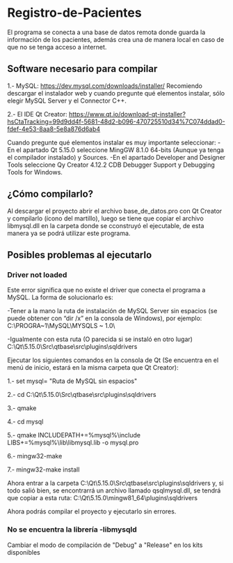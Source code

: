# Registro-de-Pacientes
El programa se conecta a una base de datos remota donde guarda la información de los pacientes, además crea una de manera local en caso de que no se tenga acceso a internet.
## Software necesario para compilar
1.- MySQL: https://dev.mysql.com/downloads/installer/ 
Recomiendo descargar el instalador web y cuando pregunte qué elementos instalar, sólo elegir MySQL Server y el Connector C++.	

2.- El IDE Qt Creator: https://www.qt.io/download-qt-installer?hsCtaTracking=99d9dd4f-5681-48d2-b096-470725510d34%7C074ddad0-fdef-4e53-8aa8-5e8a876d6ab4

Cuando pregunte qué elementos instalar es muy importante seleccionar:
	-En el apartado Qt 5.15.0 seleccione MingGW 8.1.0 64-bits (Aunque ya tenga el compilador instalado) y Sources.
	-En el apartado Developer and Designer Tools seleccione Qy Creator 4.12.2 CDB Debugger Support y Debugging Tools for Windows.

## ¿Cómo compilarlo?
Al descargar el proyecto abrir el archivo base_de_datos.pro con Qt Creator y compilarlo (ícono del martillo), luego se tiene que copiar el archivo libmysql.dll en la carpeta donde se cconstruyó el ejecutable, de esta manera ya se podrá utilizar este programa.

## Posibles problemas al ejecutarlo
### Driver not loaded
Este error significa que no existe el driver que conecta el programa a MySQL. La forma de solucionarlo es:

-Tener a la mano la ruta de instalación de MySQL Server sin espacios (se puede obtener con “dir /x” en la consola de Windows), por ejemplo: C:\PROGRA~1\MySQL\MYSQLS ~ 1.0\

-Igualmente con esta ruta (O parecida si se instaló en otro lugar) C:\Qt\5.15.0\Src\qtbase\src\plugins\sqldrivers

Ejecutar los siguientes comandos en la consola de Qt (Se encuentra en el menú de inicio, estará en la misma carpeta que Qt Creator):

1.- set mysql= "Ruta de MySQL sin espacios"

2.- cd C:\Qt\5.15.0\Src\qtbase\src\plugins\sqldrivers

3.- qmake

4.- cd mysql

5.- qmake INCLUDEPATH+=%mysql%\include LIBS+=%mysql%\lib\libmysql.lib -o mysql.pro

6.- mingw32-make

7.- mingw32-make install

Ahora entrar a la carpeta C:\Qt\5.15.0\Src\qtbase\src\plugins\sqldrivers y, si todo salió bien, se encontrarrá un archivo llamado qsqlmysql.dll, se tendrá que copiar a esta ruta: C:\Qt\5.15.0\mingw81_64\plugins\sqldrivers

Ahora podrás compilar el proyecto y ejecutarlo sin errores.

### No se encuentra la librería -libmysqld
Cambiar el modo de compilación de "Debug" a "Release" en los kits disponibles
